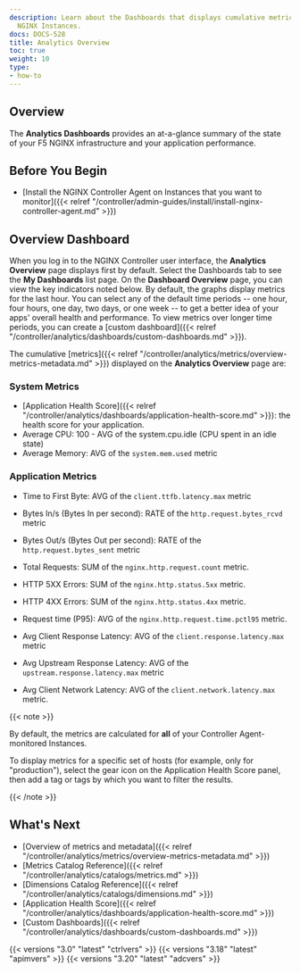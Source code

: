 ```yaml
---
description: Learn about the Dashboards that displays cumulative metrics for your
  NGINX Instances.
docs: DOCS-528
title: Analytics Overview
toc: true
weight: 10
type:
- how-to
---
```



## Overview

The **Analytics Dashboards** provides an at-a-glance summary of the state of your F5 NGINX infrastructure and your application performance.

## Before You Begin

- [Install the NGINX Controller Agent on Instances that you want to monitor]({{< relref "/controller/admin-guides/install/install-nginx-controller-agent.md" >}})

## Overview Dashboard

When you log in to the NGINX Controller user interface, the **Analytics Overview** page displays first by default. Select the Dashboards tab to see the **My Dashboards** list page. On the **Dashboard Overview** page, you can view the key indicators noted below. By default, the graphs display metrics for the last hour. You can select any of the default time periods -- one hour, four hours, one day, two days, or one week -- to get a better idea of your apps' overall health and performance. To view metrics over longer time periods, you can create a [custom dashboard]({{< relref "/controller/analytics/dashboards/custom-dashboards.md" >}}).

The cumulative [metrics]({{< relref "/controller/analytics/metrics/overview-metrics-metadata.md" >}}) displayed on the **Analytics Overview** page are:

### System Metrics

- [Application Health Score]({{< relref "/controller/analytics/dashboards/application-health-score.md" >}}): the health score for your application.
- Average CPU: 100 - AVG of the system.cpu.idle (CPU spent in an idle state)
- Average Memory: AVG of the `system.mem.used` metric

### Application Metrics

- Time to First Byte: AVG of the `client.ttfb.latency.max` metric
- Bytes In/s (Bytes In per second): RATE of the `http.request.bytes_rcvd` metric
- Bytes Out/s (Bytes Out per second): RATE of the `http.request.bytes_sent` metric

- Total Requests: SUM of the `nginx.http.request.count` metric.
- HTTP 5XX Errors: SUM of the `nginx.http.status.5xx` metric.
- HTTP 4XX Errors: SUM of the `nginx.http.status.4xx` metric.
- Request time (P95): AVG of the `nginx.http.request.time.pctl95` metric.

- Avg Client Response Latency: AVG of the `client.response.latency.max` metric
- Avg Upstream Response Latency: AVG of the `upstream.response.latency.max` metric
- Avg Client Network Latency: AVG of the `client.network.latency.max` metric.

{{< note >}}

By default, the metrics are calculated for **all** of your Controller Agent-monitored Instances.

To display metrics for a specific set of hosts (for example, only for "production"), select the gear icon on the Application Health Score panel, then add a tag or tags by which you want to filter the results.

{{< /note >}}

## What's Next

- [Overview of metrics and metadata]({{< relref "/controller/analytics/metrics/overview-metrics-metadata.md" >}})
- [Metrics Catalog Reference]({{< relref "/controller/analytics/catalogs/metrics.md" >}})
- [Dimensions Catalog Reference]({{< relref "/controller/analytics/catalogs/dimensions.md" >}})
- [Application Health Score]({{< relref "/controller/analytics/dashboards/application-health-score.md" >}})
- [Custom Dashboards]({{< relref "/controller/analytics/dashboards/custom-dashboards.md" >}})

{{< versions "3.0" "latest" "ctrlvers" >}}
{{< versions "3.18" "latest" "apimvers" >}}
{{< versions "3.20" "latest" "adcvers" >}}

